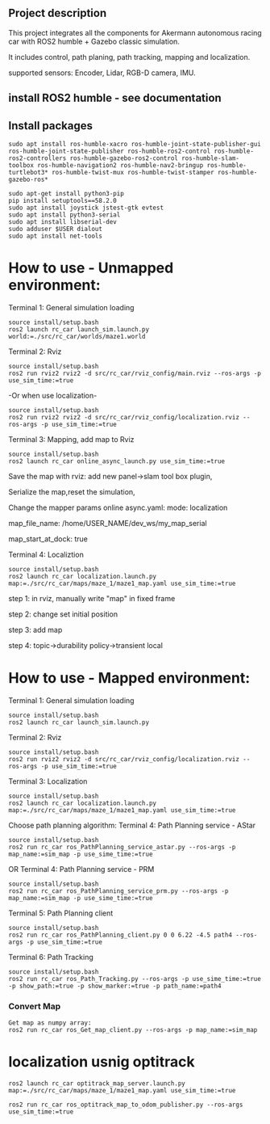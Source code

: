 ## Project description
 This project integrates all the components for Akermann autonomous racing car with ROS2 humble + Gazebo classic simulation.

It includes control, path planing, path tracking, mapping and localization.  

supported sensors: Encoder, Lidar, RGB-D camera, IMU.

## install ROS2 humble - see documentation 

## Install packages
```terminal
sudo apt install ros-humble-xacro ros-humble-joint-state-publisher-gui ros-humble-joint-state-publisher ros-humble-ros2-control ros-humble-ros2-controllers ros-humble-gazebo-ros2-control ros-humble-slam-toolbox ros-humble-navigation2 ros-humble-nav2-bringup ros-humble-turtlebot3* ros-humble-twist-mux ros-humble-twist-stamper ros-humble-gazebo-ros*      
```
```terminal
sudo apt-get install python3-pip
pip install setuptools==58.2.0
sudo apt install joystick jstest-gtk evtest 
sudo apt install python3-serial 
sudo apt install libserial-dev
sudo adduser $USER dialout
sudo apt install net-tools
```

# How to use - Unmapped environment:

Terminal 1: General simulation loading
```terminal
source install/setup.bash
ros2 launch rc_car launch_sim.launch.py world:=./src/rc_car/worlds/maze1.world
```

Terminal 2: Rviz
```terminal
source install/setup.bash
ros2 run rviz2 rviz2 -d src/rc_car/rviz_config/main.rviz --ros-args -p use_sim_time:=true
```
-Or when use localization-

```terminal
source install/setup.bash
ros2 run rviz2 rviz2 -d src/rc_car/rviz_config/localization.rviz --ros-args -p use_sim_time:=true
```

Terminal 3: Mapping, add map to Rviz
```terminal
source install/setup.bash
ros2 launch rc_car online_async_launch.py use_sim_time:=true
```
Save the map with rviz: add new panel->slam tool box plugin, 

Serialize the map,reset the simulation,


Change the mapper params online async.yaml: mode: localization

map_file_name: /home/USER_NAME/dev_ws/my_map_serial


map_start_at_dock: true

Terminal 4: Localiztion
```terminal
source install/setup.bash
ros2 launch rc_car localization.launch.py map:=./src/rc_car/maps/maze_1/maze1_map.yaml use_sim_time:=true
```
step 1: in rviz, manually write "map" in fixed frame

step 2: change set initial position

step 3: add map

step 4: topic->durability policy->transient local

# How to use - Mapped environment:


Terminal 1: General simulation loading
```terminal
source install/setup.bash
ros2 launch rc_car launch_sim.launch.py 
```

Terminal 2: Rviz
```terminal
source install/setup.bash
ros2 run rviz2 rviz2 -d src/rc_car/rviz_config/localization.rviz --ros-args -p use_sim_time:=true
```

Terminal 3: Localization
```terminal
source install/setup.bash
ros2 launch rc_car localization.launch.py map:=./src/rc_car/maps/maze_1/maze1_map.yaml use_sim_time:=true
```

Choose path planning algorithm:
Terminal 4: Path Planning service - AStar
```terminal
source install/setup.bash
ros2 run rc_car ros_PathPlanning_service_astar.py --ros-args -p map_name:=sim_map -p use_sime_time:=true
```
OR
Terminal 4: Path Planning service - PRM
```terminal
source install/setup.bash
ros2 run rc_car ros_PathPlanning_service_prm.py --ros-args -p map_name:=sim_map -p use_sime_time:=true
```

Terminal 5: Path Planning client
```terminal
source install/setup.bash
ros2 run rc_car ros_PathPlanning_client.py 0 0 6.22 -4.5 path4 --ros-args -p use_sim_time:=true 
```
Terminal 6: Path Tracking
```terminal
source install/setup.bash
ros2 run rc_car ros_Path_Tracking.py --ros-args -p use_sime_time:=true -p show_path:=true -p show_marker:=true -p path_name:=path4
```



### Convert Map
```terminal
Get map as numpy array: 
ros2 run rc_car ros_Get_map_client.py --ros-args -p map_name:=sim_map
```


# localization usnig optitrack
```terminal
ros2 launch rc_car optitrack_map_server.launch.py map:=./src/rc_car/maps/maze_1/maze1_map.yaml use_sim_time:=true
```
```terminal
ros2 run rc_car ros_optitrack_map_to_odom_publisher.py --ros-args use_sim_time:=true
```






<!-- git clone -b humble https://github.com/ros-controls/gazebo_ros2_control -->